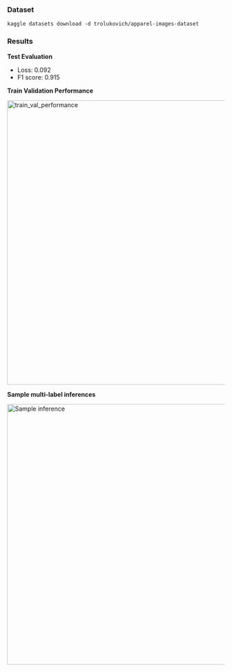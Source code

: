 ### Dataset
```
kaggle datasets download -d trolukovich/apparel-images-dataset
```

### Results
**Test Evaluation**
- Loss: 0.092
- F1 score: 0.915

**Train Validation Performance**

<img width="658" alt="train_val_performance" src="https://github.com/user-attachments/assets/c8f5bcb3-0e1c-4117-a869-f3e96127bceb">

**Sample multi-label inferences**

<img width="603" alt="Sample inference" src="https://github.com/user-attachments/assets/62f7f36c-ab9e-4f00-b5e6-2f4b4feb26cb">

